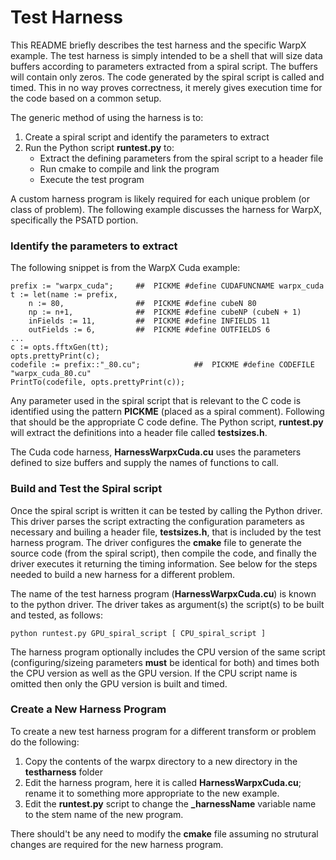 Test Harness
============

This README briefly describes the test harness and the specific WarpX example.
The test harness is simply intended to be a shell that will size data buffers
according to parameters extracted from a spiral script.  The buffers will
contain only zeros.  The code generated by the spiral script is called and
timed.  This in no way proves correctness, it merely gives execution time for
the code based on a common setup.

The generic method of using the harness is to:
1.  Create a spiral script and identify the parameters to extract
2.  Run the Python script **runtest.py** to:
    *  Extract the defining parameters from the spiral script to a header file
    *  Run cmake to compile and link the program
    *  Execute the test program

A custom harness program is likely required for each unique problem (or class of
problem).  The following example discusses the harness for WarpX, specifically
the PSATD portion.

### Identify the parameters to extract

The following snippet is from the WarpX Cuda example:
```
prefix := "warpx_cuda";     ##  PICKME #define CUDAFUNCNAME warpx_cuda
t := let(name := prefix,
    n := 80,                ##  PICKME #define cubeN 80
    np := n+1,              ##  PICKME #define cubeNP (cubeN + 1)
    inFields := 11,         ##  PICKME #define INFIELDS 11
    outFields := 6,         ##  PICKME #define OUTFIELDS 6
...
c := opts.fftxGen(tt);
opts.prettyPrint(c);
codefile := prefix::"_80.cu";            ##  PICKME #define CODEFILE "warpx_cuda_80.cu"
PrintTo(codefile, opts.prettyPrint(c));
```

Any parameter used in the spiral script that is relevant to the C code is
identified using the pattern **PICKME** (placed as a spiral comment).  Following
that should be the appropriate C code define.  The Python script, **runtest.py**
will extract the definitions into a header file called **testsizes.h**.

The Cuda code harness, **HarnessWarpxCuda.cu** uses the parameters defined to
size buffers and supply the names of functions to call.

### Build and Test the Spiral script

Once the spiral script is written it can be tested by calling the Python driver.
This driver parses the script extracting the configuration parameters as
necessary and builing a header file, **testsizes.h**, that is included by the
test harness program.  The driver configures the **cmake** file to generate the
source code (from the spiral script), then compile the code, and finally the
driver executes it returning the timing information.  See below for the steps
needed to build a new harness for a different problem.

The name of the test harness program (**HarnessWarpxCuda.cu**) is known to the
python driver.  The driver takes as argument(s) the script(s) to be built and
tested, as follows:
```
python runtest.py GPU_spiral_script [ CPU_spiral_script ]
```
The harness program optionally includes the CPU version of the same script
(configuring/sizeing parameters **must** be identical for both) and times both
the CPU version as well as the GPU version.  If the CPU script name is omitted
then only the GPU version is built and timed.

### Create a New Harness Program

To create a new test harness program for a different transform or problem do the
following:
1.  Copy the contents of the warpx directory to a new directory in the
    **testharness** folder
2.  Edit the harness program, here it is called **HarnessWarpxCuda.cu**; rename
    it to something more appropriate to the new example.
3.  Edit the **runtest.py** script to change the **_harnessName** variable name
    to the stem  name of the new program.

There should't be any need to modify the **cmake** file assuming no strutural
changes are required for the new harness program.

